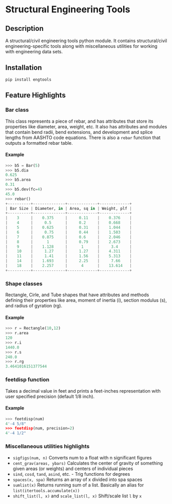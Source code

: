 # Structural Engineering Tools
## Description
A structural/civil engineering tools python module. It contains structural/civil engineering-specific tools along with miscellaneous utilities for working with engineering data sets.

## Installation
```
pip install engtools
```

## Feature Highlights
### Bar class
This class represents a piece of rebar, and has attributes that store its properties like diameter, area, weight, etc. It also has attributes and modules that contain bend radii, bend extensions, and development and splice lengths from AASHTO code equations. There is also a `rebar` function that outputs a formatted rebar table.
#### Example
```python
>>> b5 = Bar(5)
>>> b5.dia
0.625
>>> b5.area
0.31
>>> b5.dev(fc=4)
45.0
>>> rebar()
+----------+--------------+-------------+-------------+
| Bar Size | Diameter, in | Area, sq in | Weight, plf |
+----------+--------------+-------------+-------------+
|    3     |    0.375     |     0.11    |    0.376    |
|    4     |     0.5      |     0.2     |    0.668    |
|    5     |    0.625     |     0.31    |    1.044    |
|    6     |     0.75     |     0.44    |    1.503    |
|    7     |    0.875     |     0.6     |    2.046    |
|    8     |      1       |     0.79    |    2.673    |
|    9     |    1.128     |      1      |     3.4     |
|    10    |     1.27     |     1.27    |    4.311    |
|    11    |     1.41     |     1.56    |    5.313    |
|    14    |    1.693     |     2.25    |     7.66    |
|    18    |    2.257     |      4      |    13.614   |
+----------+--------------+-------------+-------------+
```
### Shape classes
Rectangle, Cirle, and Tube shapes that have attributes and methods defining their properties like area, moment of inertia (i), section modulus (s), and radius of gyration (rg).
#### Example
```python
>>> r = Rectangle(10,12)
>>> r.area
120
>>> r.i
1440.0
>>> r.s
240.0
>>> r.rg
3.4641016151377544
```
### feetdisp function
Takes a decimal value in feet and prints a feet-inches representation with user specified precision (default 1/8 inch).
#### Example
```python
>>> feetdisp(num)
4'-4 5/8"
>>> feetdisp(num, precision=2)
4'-4 1/2"
```
### Miscellaneous utilities highlights
- `sigfigs(num, n)` Converts num to a float with n significant figures
- `cent_grav(areas, ybars)` Calculates the center of gravity of something given areas (or weights) and centers of individual pieces
- `sind`, `cosd`, `tand`, `asind`, etc. - Trig functions for degrees
- `spaces(x, spa)` Returns an array of x divided into spa spaces
- `sumlist(x)` Returns running sum of a list. Basically an alias for `list(itertools.accumulate(x))`
- `shift_list(l, x)` and `scale_list(l, x)` Shift/scale list `l` by `x`
